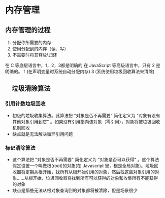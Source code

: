 # 内存管理

## 内存管理的过程

1. 分配你所需要的内存
2. 使用分配到的内存（读、写）
3. 不需要时将其释放\归还

在 C 等底层语言中，1，2，3都是明确的
在 JavaScript 等高级语言中，只有 2 是明确的。 1 (在声明变量时系统自动分配内存) 3 (系统使用垃圾回收算法来清除)

## 　垃圾清除算法

### 引用计数垃圾回收

* 初级的垃圾收集算法。此算法把 "对象是否不再需要" 简化定义为 "对象有没有其他对象引用到它" 。如果没有引用指向该对象（零引用），对象将被垃圾回收机制回收
* 缺点就是无法解决循环引用问题

### 标记清除算法

* 这个算法把 "对象是否不再需要" 简化定义为 "对象是否可以获得" 。这个算法假定设置一个叫做根(root)的对象(在 Javascript 里，根是全局对象)。垃圾回收器将定期从根开始，找所有从根开始引用的对象，然后找这些对象引用的对象……从根开始，垃圾回收器将找到所有可以获得的对象和收集所有不能获得的对象
* 缺点是那些无法从根对象查询到的对象都将被清除，但是场景很少

